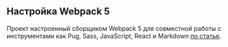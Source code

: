 ## Настройка Webpack 5

Проект настроенный сборщиком Webpack 5 для совместной работы с инструментами как Pug, Sass, JavaScript, React и Markdown [по статье](https://habr.com/ru/articles/701724/).